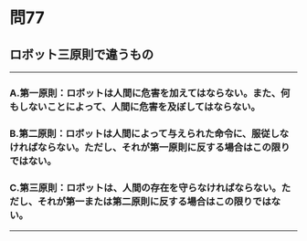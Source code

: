 # 問77
## ロボット三原則で違うもの

---

### A.第一原則：ロボットは人間に危害を加えてはならない。また、何もしないことによって、人間に危害を及ぼしてはならない。
### B.第二原則：ロボットは人間によって与えられた命令に、服従しなければならない。ただし、それが第一原則に反する場合はこの限りではない。
### C.第三原則：ロボットは、人間の存在を守らなければならない。ただし、それが第一または第二原則に反する場合はこの限りではない。

<p id=answer style="Display:none;"></p>

---
